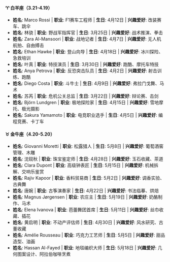 #### ♈ 白羊座（3.21-4.19）
- **姓名**: Marco Rossi | **职业**: F1赛车工程师 | **生日**: 4月12日 | **兴趣爱好**: 改装赛车、跳伞
- **姓名**: 林骁 | **职业**: 野战军指挥官 | **生日**: 3月25日 | **兴趣爱好**: 战术推演、拳击
- **姓名**: Zara Al-Mansoori | **职业**: 战地记者 | **生日**: 4月7日 | **兴趣爱好**: 无人机航拍、自由搏击
- **姓名**: Ethan Hawke | **职业**: 登山向导 | **生日**: 4月18日 | **兴趣爱好**: 冰川探险、急救培训
- **姓名**: 叶真 | **职业**: 特技演员 | **生日**: 3月30日 | **兴趣爱好**: 跑酷、摩托车特技
- **姓名**: Anya Petrova | **职业**: 反恐突击队员 | **生日**: 4月2日 | **兴趣爱好**: 射击训练、跑酷
- **姓名**: Diego Costa | **职业**: 斗牛士 | **生日**: 4月9日 | **兴趣爱好**: 弗拉门戈舞、马术
- **姓名**: 苏芮 | **职业**: 危机公关总监 | **生日**: 3月22日 | **兴趣爱好**: 辩论赛、击剑
- **姓名**: Björn Lundgren | **职业**: 极地探险家 | **生日**: 4月15日 | **兴趣爱好**: 雪地摩托、极光摄影
- **姓名**: Sakura Yamamoto | **职业**: 电竞职业选手 | **生日**: 4月5日 | **兴趣爱好**: 编程竞赛、卡丁车

#### ♉ 金牛座（4.20-5.20）
- **姓名**: Giovanni Moretti | **职业**: 松露猎人 | **生日**: 5月8日 | **兴趣爱好**: 葡萄酒窖管理、木雕
- **姓名**: 沈砚秋 | **职业**: 珠宝鉴定师 | **生日**: 4月28日 | **兴趣爱好**: 玉石收藏、茶道
- **姓名**: Clara Dupont | **职业**: 高级钟表匠 | **生日**: 5月15日 | **兴趣爱好**: 机械拆解、交响乐鉴赏
- **姓名**: Rajiv Kapoor | **职业**: 香料贸易商 | **生日**: 5月2日 | **兴趣爱好**: 调香实验、古典舞
- **姓名**: 唐婉 | **职业**: 古筝演奏家 | **生日**: 4月22日 | **兴趣爱好**: 书法临摹、烘焙
- **姓名**: Magnus Jørgensen | **职业**: 农庄主 | **生日**: 5月19日 | **兴趣爱好**: 奶酪制作、马术
- **姓名**: Elena Ivanova | **职业**: 芭蕾舞团首席 | **生日**: 5月11日 | **兴趣爱好**: 丝巾收藏、插花
- **姓名**: 黄启明 | **职业**: 不动产评估师 | **生日**: 4月30日 | **兴趣爱好**: 风水研究、古董收藏
- **姓名**: Amélie Rousseau | **职业**: 巧克力工艺师 | **生日**: 5月5日 | **兴趣爱好**: 甜品造型、油画
- **姓名**: Hassan Al-Fayed | **职业**: 地毯编织大师 | **生日**: 5月18日 | **兴趣爱好**: 几何图案设计、阿拉伯咖啡烹煮
